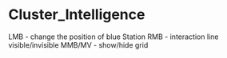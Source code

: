 # Cluster_Intelligence
LMB - change the position of blue Station
RMB - interaction line visible/invisible 
MMB/MV - show/hide grid

